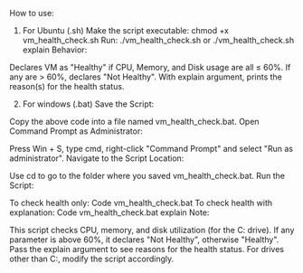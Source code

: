 How to use:
1) For Ubuntu (.sh)
Make the script executable: chmod +x vm_health_check.sh
Run: ./vm_health_check.sh or ./vm_health_check.sh explain
Behavior:

Declares VM as "Healthy" if CPU, Memory, and Disk usage are all ≤ 60%.
If any are > 60%, declares "Not Healthy".
With explain argument, prints the reason(s) for the health status.


2) For windows (.bat)
Save the Script:

Copy the above code into a file named vm_health_check.bat.
Open Command Prompt as Administrator:

Press Win + S, type cmd, right-click "Command Prompt" and select "Run as administrator".
Navigate to the Script Location:

Use cd to go to the folder where you saved vm_health_check.bat.
Run the Script:

To check health only:
Code
vm_health_check.bat
To check health with explanation:
Code
vm_health_check.bat explain
Note:

This script checks CPU, memory, and disk utilization (for the C: drive).
If any parameter is above 60%, it declares "Not Healthy", otherwise "Healthy".
Pass the explain argument to see reasons for the health status.
For drives other than C:, modify the script accordingly.
